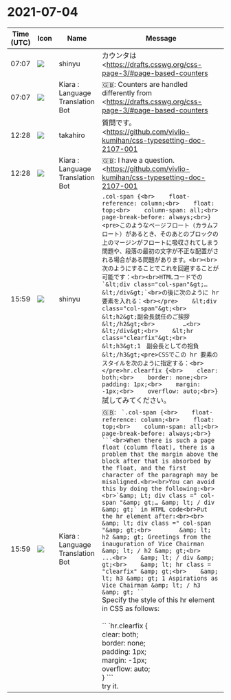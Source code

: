 # 2021-07-04

|Time (UTC)|Icon|Name|Message|
|---|---|---|---|
|07:07|![](https://avatars.slack-edge.com/2018-04-27/354445776386_e258f5ed5ba887b08668_72.jpg)|shinyu|カウンタは <https://drafts.csswg.org/css-page-3/#page-based-counters|Page-based counters> と通常のカウンタで扱いが違います。`@page :first {...}` 内の counter-reset で定義されたページベースのカウンタは、 `@page` の中で counter-increment する必要があります。<br><br>ページベースのカウンタを使用した例の説明を、4月に公開した資料「Vivliostyle.js における CSS Paged Media の実装」に載せています。<br><https://vivliostyle.github.io/vivliostyle_doc/ja/events/vivliostyle-css-paged-media-20210410/slide.html#use-css-paged-media><br>の「名前付きページと :nth() の組み合わせの例」のサンプルをご覧ください。|
|07:07|![](https://avatars.slack-edge.com/2021-08-02/2324149410423_2aa7423c4133ecb9f168_72.png)|Kiara : Language Translation Bot|🇬🇧: Counters are handled differently from <https://drafts.csswg.org/css-page-3/#page-based-counters|Page-based counters> and regular counters. Page-based counters defined by counter-reset in `@ page: first {...}` must be counter-incremented in `@ page`.<br><br>An example of using page-based counters is explained in the April publication, "Implementing CSS Paged Media in Vivliostyle.js."<br><https://vivliostyle.github.io/vivliostyle_doc/ja/events/vivliostyle-css-paged-media-20210410/slide.html#use-css-paged-media><br>See the sample "Example of a combination of a named page and: nth ()" in.|
|12:28|![](https://avatars.slack-edge.com/2021-03-07/1843534807857_00f7c5a10c2fdc7b710d_72.jpg)|takahiro|質問です。<br><https://github.com/vivlio-kumihan/css-typesetting-doc-2107-001|コードはこちらに置いております。><br><br>1.<br>添付のpdf 1ページについて、段落最初の見出しを11.5px落とせば左右の段落のラインが合いそうです。左コラムを11.5px落とす方法はありますか？<br><br>2.<br>添付のpdf 8ページについて、段落最初のマイナスインデントを入れている箇所ですが、最初の文字『1』がタイトルの右に残ってしまっています。回避する方法はありませんか？<br><br>以上、2点の解決方法がありましたらご教示ください。<br>よろしくお願いいたします。<br>https://vivliostyle.slack.com/files/U01512BUC6T/F026Y57L1QV/output.pdf|
|12:28|![](https://avatars.slack-edge.com/2021-08-02/2324149410423_2aa7423c4133ecb9f168_72.png)|Kiara : Language Translation Bot|🇬🇧: I have a question.<br><https://github.com/vivlio-kumihan/css-typesetting-doc-2107-001 | The code is here. ><br><br>1.<br>For the attached pdf 1 page, if you drop the heading at the beginning of the paragraph by 11.5px, the lines of the left and right paragraphs will match. Is there a way to drop the left column by 11.5px?<br><br>2.<br>Regarding the attached pdf page 8, I put the minus indent at the beginning of the paragraph, but the first letter "1" remains to the right of the title. Is there a way around it?<br><br>Please let us know if you have any solutions for the above two points.<br>Thank you.|
|15:59|![](https://avatars.slack-edge.com/2018-04-27/354445776386_e258f5ed5ba887b08668_72.jpg)|shinyu|```.col-span {<br>    float-reference: column;<br>    float: top;<br>    column-span: all;<br>    page-break-before: always;<br>}<pre>このようなページフロート（カラムフロート）があるとき、そのあとのブロックの上のマージンがフロートに吸収されてしまう問題や、段落の最初の文字が不正な配置がされる場合がある問題があります。<br><br>次のようにすることでこれを回避することが可能です：<br><br>HTMLコードでの`&lt;div class="col-span"&gt;…&lt;/div&gt;`<br>の後に次のように hr 要素を入れる：<br></pre>    &lt;div class="col-span"&gt;<br>        &lt;h2&gt;副会長就任のご挨拶&lt;/h2&gt;<br>        …<br>    &lt;/div&gt;<br>    &lt;hr class="clearfix"&gt;<br>    &lt;h3&gt;1　副会長としての抱負&lt;/h3&gt;<pre>CSSでこの hr 要素のスタイルを次のように指定する：<br></pre>hr.clearfix {<br>    clear: both;<br>    border: none;<br>    padding: 1px;<br>    margin: -1px;<br>    overflow: auto;<br>}```<br>試してみてください。|
|15:59|![](https://avatars.slack-edge.com/2021-08-02/2324149410423_2aa7423c4133ecb9f168_72.png)|Kiara : Language Translation Bot|🇬🇧: `` `.col-span {<br>    float-reference: column;<br>    float: top;<br>    column-span: all;<br>    page-break-before: always;<br>} ```<br>When there is such a page float (column float), there is a problem that the margin above the block after that is absorbed by the float, and the first character of the paragraph may be misaligned.<br><br>You can avoid this by doing the following:<br><br>`&amp; Lt; div class =" col-span "&amp; gt;… &amp; lt; / div &amp; gt;` in HTML code<br>Put the hr element after:<br><br>`` `&amp; lt; div class =" col-span "&amp; gt;<br>        &amp; lt; h2 &amp; gt; Greetings from the inauguration of Vice Chairman &amp; lt; / h2 &amp; gt;<br>        ...<br>    &amp; lt; / div &amp; gt;<br>    &amp; lt; hr class = "clearfix" &amp; gt;<br>    &amp; lt; h3 &amp; gt; 1 Aspirations as Vice Chairman &amp; lt; / h3 &amp; gt; `` `<br>Specify the style of this hr element in CSS as follows:<br><br>`` `hr.clearfix {<br>    clear: both;<br>    border: none;<br>    padding: 1px;<br>    margin: -1px;<br>    overflow: auto;<br>} ```<br>try it.|
